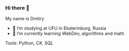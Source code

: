 ### Hi there 👋

My name is Dmitry
- 🔭 I’m studying at UFU in Ekaterinburg, Russia
- 🌱 I’m currently learning WebDev, algorithms and math

Tools: Python, C#, SQL
